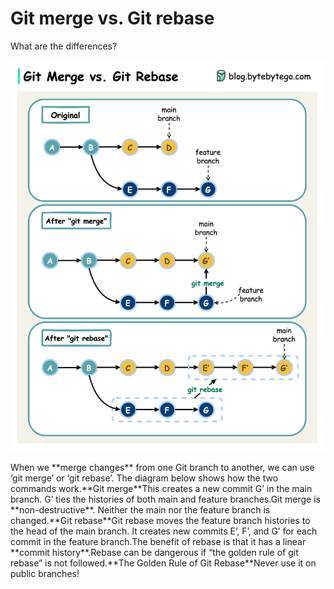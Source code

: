 # Git merge vs. Git rebase

What are the differences?<p>
  <img src="../images/git-merge-git-rebase.jpeg" style="width: 680px" />
</p>
When we **merge changes** from one Git branch to another, we can use ‘git merge’ or ‘git rebase’. The diagram below shows how the two commands work.**Git merge**This creates a new commit G’ in the main branch. G’ ties the histories of both main and feature branches.Git merge is **non-destructive**. Neither the main nor the feature branch is changed.**Git rebase**Git rebase moves the feature branch histories to the head of the main branch. It creates new commits E’, F’, and G’ for each commit in the feature branch.The benefit of rebase is that it has a linear **commit history**.Rebase can be dangerous if “the golden rule of git rebase” is not followed.**The Golden Rule of Git Rebase**Never use it on public branches!